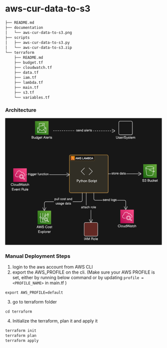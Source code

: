 # aws-cur-data-to-s3

```
├── README.md
├── documentation
│   └── aws-cur-data-to-s3.png
├── scripts
│   ├── aws-cur-data-to-s3.py
│   └── aws-cur-data-to-s3.zip
└── terraform
    ├── README.md
    ├── budget.tf
    ├── cloudwatch.tf
    ├── data.tf
    ├── iam.tf
    ├── lambda.tf
    ├── main.tf
    ├── s3.tf
    └── variables.tf
```

### Architecture
![alt text](./documentation/aws-cur-data-to-s3.png)


### Manual Deployment Steps
1. login to the aws account from AWS CLI
2. export the AWS_PROFILE on the cli. (Make sure your AWS PROFILE is set, either by running below command or by updating `profile = <PROFILE_NAME>` in main.tf )
```
export AWS_PROFILE=default
```
3. go to terraform folder
```
cd terraform
```
4. Initialize the terraform, plan it and apply it
```
terraform init
terraform plan
terraform apply
```